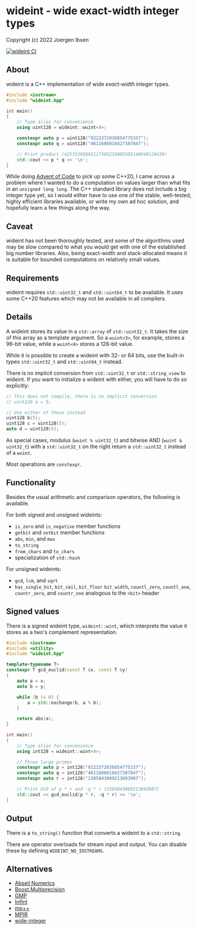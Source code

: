 
wideint - wide exact-width integer types
========================================

Copyright (c) 2022 Joergen Ibsen

[![wideint CI](https://github.com/jibsen/wideint/actions/workflows/wideint-ci-workflow.yaml/badge.svg)](https://github.com/jibsen/wideint/actions)

About
-----

wideint is a C++ implementation of wide *exact-width* integer types.

~~~.cpp
#include <iostream>
#include "wideint.hpp"

int main()
{
	// Type alias for convenience
	using uint128 = wideint::wuint<4>;

	constexpr auto p = uint128("9223372036854775337");
	constexpr auto q = uint128("4611686018427387847");

	// Print product (42535295865117305235085505148949129439)
	std::cout << p * q << '\n';
}
~~~

While doing [Advent of Code](https://adventofcode.com/) to pick up some
C++20, I came across a problem where I wanted to do a computation on values
larger than what fits in an `unsigned long long`. The C++ standard library
does not include a big integer type yet, so I would either have to use one
of the stable, well-tested, highly efficient libraries available, or write
my own ad hoc solution, and hopefully learn a few things along the way.


Caveat
------

wideint has not been thoroughly tested, and some of the algorithms used may
be slow compared to what you would get with one of the established big number
libraries. Also, being exact-width and stack-allocated means it is suitable
for bounded computations on relatively small values.


Requirements
------------

wideint requires `std::uint32_t` and `std::uint64_t` to be available. It
uses some C++20 features which may not be available in all compilers.


Details
-------

A wideint stores its value in a `std::array` of `std::uint32_t`. It takes
the size of this array as a template argument. So a `wuint<3>`, for example,
stores a 96-bit value, while a `wuint<4>` stores a 128-bit value.

While it is possible to create a wideint with 32- or 64 bits, use the
built-in types `std::uint32_t` and `std::uint64_t` instead.

There is no implicit conversion from `std::uint32_t` or `std::string_view`
to wideint. If you want to initialize a wideint with either, you will have
to do so explicitly:

~~~.cpp
// This does not compile, there is no implicit conversion
// uint128 a = 5;

// Use either of these instead
uint128 b(5);
uint128 c = uint128(5);
auto d = uint128(5);
~~~

As special cases, modulus (`wuint % uint32_t`) and bitwise AND
(`wuint & uint32_t`) with a `std::uint32_t` on the right return a
`std::uint32_t` instead of a `wuint`.

Most operations are `constexpr`.


Functionality
-------------

Besides the usual arithmetic and comparison operators, the following is
available.

For both signed and unsigned wideints:
  - `is_zero` and `is_negative` member functions
  - `getbit` and `setbit` member functions
  - `abs`, `min`, and `max`
  - `to_string`
  - `from_chars` and `to_chars`
  - specialization of `std::hash`

For unsigned wideints:
  - `gcd`, `lcm`, and `sqrt`
  - `has_single_bit`, `bit_ceil`, `bit_floor` `bit_width`, `countl_zero`,
    `countl_one`, `countr_zero`, and `countr_one` analogous to the `<bit>`
    header


Signed values
-------------

There is a signed wideint type, `wideint::wint`, which interprets the value
it stores as a two's complement representation.

~~~.cpp
#include <iostream>
#include <utility>
#include "wideint.hpp"

template<typename T>
constexpr T gcd_euclid(const T &x, const T &y)
{
	auto a = x;
	auto b = y;

	while (b != 0) {
		a = std::exchange(b, a % b);
	}

	return abs(a);
}

int main()
{
	// Type alias for convenience
	using int128 = wideint::wint<4>;

	// Three large primes
	constexpr auto p = int128("9223372036854775337");
	constexpr auto q = int128("4611686018427387847");
	constexpr auto r = int128("2305843009213693907");

	// Print GCD of p * r and -q * r (2305843009213693907)
	std::cout << gcd_euclid(p * r, -q * r) << '\n';
}
~~~


Output
------

There is a `to_string()` function that converts a wideint to a `std::string`.

There are operator overloads for stream input and output. You can disable
these by defining `WIDEINT_NO_IOSTREAMS`.


Alternatives
------------

  - [Abseil Numerics](https://abseil.io/docs/cpp/guides/numeric)
  - [Boost.Multiprecision](https://www.boost.org/doc/libs/release/libs/multiprecision/)
  - [GMP](https://gmplib.org/)
  - [InfInt](https://github.com/sercantutar/infint)
  - [mp++](https://github.com/bluescarni/mppp)
  - [MPIR](https://github.com/wbhart/mpir)
  - [wide-integer](https://github.com/ckormanyos/wide-integer)
